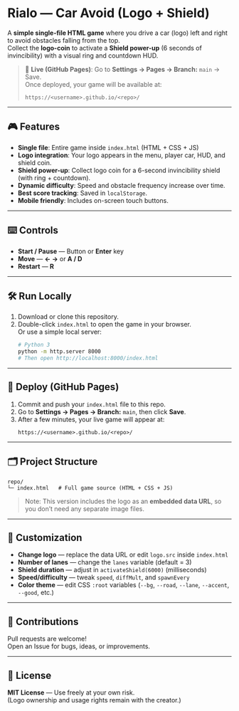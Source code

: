 # Rialo — Car Avoid (Logo + Shield)

A **simple single-file HTML game** where you drive a car (logo) left and right to avoid obstacles falling from the top.  
Collect the **logo-coin** to activate a **Shield power-up** (6 seconds of invincibility) with a visual ring and countdown HUD.

> 🔗 **Live (GitHub Pages)**: Go to **Settings → Pages → Branch:** `main` → Save.  
> Once deployed, your game will be available at:
> ```
> https://<username>.github.io/<repo>/
> ```

---

## 🎮 Features
- **Single file**: Entire game inside `index.html` (HTML + CSS + JS)
- **Logo integration**: Your logo appears in the menu, player car, HUD, and shield coin.
- **Shield power-up**: Collect logo coin for a 6-second invincibility shield (with ring + countdown).
- **Dynamic difficulty**: Speed and obstacle frequency increase over time.
- **Best score tracking**: Saved in `localStorage`.
- **Mobile friendly**: Includes on-screen touch buttons.

---

## ⌨️ Controls
- **Start / Pause** — Button or **Enter** key  
- **Move** — **← →** or **A / D**  
- **Restart** — **R**

---

## 🛠️ Run Locally
1. Download or clone this repository.
2. Double-click `index.html` to open the game in your browser.  
   Or use a simple local server:
   ```bash
   # Python 3
   python -m http.server 8000
   # Then open http://localhost:8000/index.html
   ```

---

## 🚀 Deploy (GitHub Pages)
1. Commit and push your `index.html` file to this repo.  
2. Go to **Settings → Pages → Branch:** `main`, then click **Save**.  
3. After a few minutes, your live game will appear at:
   ```
   https://<username>.github.io/<repo>/
   ```

---

## 🗂️ Project Structure
```
repo/
└─ index.html   # Full game source (HTML + CSS + JS)
```
> Note: This version includes the logo as an **embedded data URL**, so you don’t need any separate image files.

---

## 🧩 Customization
- **Change logo** — replace the data URL or edit `logo.src` inside `index.html`
- **Number of lanes** — change the `lanes` variable (default = 3)
- **Shield duration** — adjust in `activateShield(6000)` (milliseconds)
- **Speed/difficulty** — tweak `speed`, `diffMult`, and `spawnEvery`
- **Color theme** — edit CSS `:root` variables (`--bg`, `--road`, `--lane`, `--accent`, `--good`, etc.)

---

## 🤝 Contributions
Pull requests are welcome!  
Open an Issue for bugs, ideas, or improvements.

---

## 📜 License
**MIT License** — Use freely at your own risk.  
(Logo ownership and usage rights remain with the creator.)
